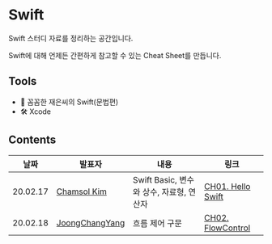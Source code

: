 # Swift

Swift 스터디 자료를 정리하는 공간입니다.

Swift에 대해 언제든 간편하게 참고할 수 있는 Cheat Sheet를 만듭니다.

## Tools

- 📙 꼼꼼한 재은씨의 Swift(문법편)
- 🛠 Xcode

## Contents

| 날짜     | 발표자                                   | 내용                                     | 링크                                                         |
| -------- | ---------------------------------------- | ---------------------------------------- | ------------------------------------------------------------ |
| 20.02.17 | [Chamsol Kim](https://github.com/cskime) | Swift Basic, 변수와 상수, 자료형, 연산자 | [CH01. Hello Swift](https://github.com/TheSwifters/iOS-Study/blob/master/Swift/CH01.HelloSwift.md) |
| 20.02.18 | [JoongChangYang](https://github.com/JoongChangYang) | 흐름 제어 구문  |  [CH02. FlowControl](https://github.com/TheSwifters/iOS-Study/blob/master/Swift/CH02.FlowControl.md)  |